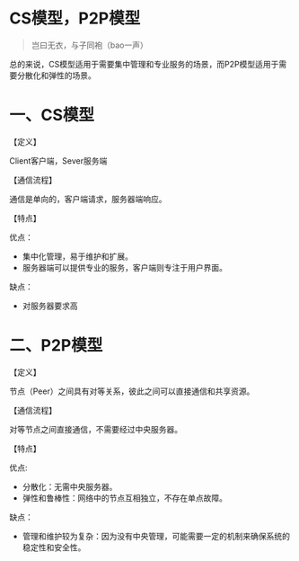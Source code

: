 # CS模型，P2P模型

> 岂曰无衣，与子同袍（bao一声）
> 

总的来说，CS模型适用于需要集中管理和专业服务的场景，而P2P模型适用于需要分散化和弹性的场景。

# 一、CS模型

【定义】

Client客户端，Sever服务端

【通信流程】

通信是单向的，客户端请求，服务器端响应。

【特点】

优点：

- 集中化管理，易于维护和扩展。
- 服务器端可以提供专业的服务，客户端则专注于用户界面。

缺点：

- 对服务器要求高

# 二、P2P模型

【定义】

节点（Peer）之间具有对等关系，彼此之间可以直接通信和共享资源。

【通信流程】

对等节点之间直接通信，不需要经过中央服务器。

【特点】

优点:

- 分散化：无需中央服务器。
- 弹性和鲁棒性：网络中的节点互相独立，不存在单点故障。

缺点：

- 管理和维护较为复杂：因为没有中央管理，可能需要一定的机制来确保系统的稳定性和安全性。